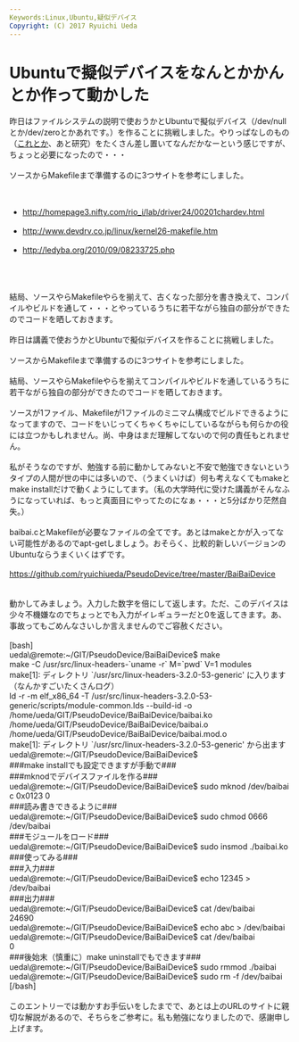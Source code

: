```yaml
---
Keywords:Linux,Ubuntu,疑似デバイス
Copyright: (C) 2017 Ryuichi Ueda
---
```


# Ubuntuで擬似デバイスをなんとかかんとか作って動かした
<!--:ja-->昨日はファイルシステムの説明で使おうかとUbuntuで擬似デバイス（/dev/nullとか/dev/zeroとかあれです。）を作ることに挑戦しました。やりっぱなしのもの（<a href="http://blog.ueda.asia/?p=2133" title="グルー言語を作る作業を少し進めた" target="_blank">これとか</a>、あと研究）をたくさん差し置いてなんだかなーという感じですが、ちょっと必要になったので・・・<br />
<br />
ソースからMakefileまで準備するのに3つサイトを参考にしました。<br />
<br />
<ul><br />
 <li><a href="http://homepage3.nifty.com/rio_i/lab/driver24/00201chardev.html" target="_blank">http://homepage3.nifty.com/rio_i/lab/driver24/00201chardev.html</a></li><br />
 <li><a href="http://www.devdrv.co.jp/linux/kernel26-makefile.htm" target="_blank">http://www.devdrv.co.jp/linux/kernel26-makefile.htm</a></li><br />
 <li><a href="http://ledyba.org/2010/09/08233725.php" target="_blank">http://ledyba.org/2010/09/08233725.php</a></li><br />
</ul><br />
<br />
結局、ソースやらMakefileやらを揃えて、古くなった部分を書き換えて、コンパイルやビルドを通して・・・とやっているうちに若干ながら独自の部分ができたのでコードを晒しておきます。<br />
<br />
<!--:--><!--:en-->昨日は講義で使おうかとUbuntuで擬似デバイスを作ることに挑戦しました。<br />
<br />
ソースからMakefileまで準備するのに3つサイトを参考にしました。<br />
<br />
結局、ソースやらMakefileやらを揃えてコンパイルやビルドを通しているうちに若干ながら独自の部分ができたのでコードを晒しておきます。<br />
<br />
ソースが1ファイル、Makefileが1ファイルのミニマム構成でビルドできるようになってますので、コードをいじってくちゃくちゃにしているながらも何らかの役には立つかもしれません。尚、中身はまだ理解してないので何の責任もとれません。<!--:--><!--more--><!--:ja--><br />
<br />
私がそうなのですが、勉強する前に動かしてみないと不安で勉強できないというタイプの人間が世の中には多いので、（うまくいけば）何も考えなくてもmakeとmake installだけで動くようにしてます。（私の大学時代に受けた講義がそんなふうになっていれば、もっと真面目にやってたのになぁ・・・と5分ばかり茫然自失。）<br />
<br />
baibai.cとMakefileが必要なファイルの全てです。あとはmakeとかが入ってない可能性があるのでapt-getしましょう。おそらく、比較的新しいバージョンのUbuntuならうまくいくはずです。<br />
<br />
<a href="https://github.com/ryuichiueda/PseudoDevice/tree/master/BaiBaiDevice" target="_blank">https://github.com/ryuichiueda/PseudoDevice/tree/master/BaiBaiDevice</a><br />
<br />
<br />
動かしてみましょう。入力した数字を倍にして返します。ただ、このデバイスは少々不機嫌なのでちょっとでも入力がイレギュラーだと0を返してきます。あ、事故ってもごめんなさいしか言えませんのでご容赦ください。<br />
<br />
[bash]<br />
ueda\@remote:~/GIT/PseudoDevice/BaiBaiDevice$ make<br />
make -C /usr/src/linux-headers-`uname -r` M=`pwd` V=1 modules<br />
make[1]: ディレクトリ `/usr/src/linux-headers-3.2.0-53-generic' に入ります<br />
（なんかすごいたくさんログ）<br />
 ld -r -m elf_x86_64 -T /usr/src/linux-headers-3.2.0-53-generic/scripts/module-common.lds --build-id -o /home/ueda/GIT/PseudoDevice/BaiBaiDevice/baibai.ko /home/ueda/GIT/PseudoDevice/BaiBaiDevice/baibai.o /home/ueda/GIT/PseudoDevice/BaiBaiDevice/baibai.mod.o<br />
make[1]: ディレクトリ `/usr/src/linux-headers-3.2.0-53-generic' から出ます<br />
ueda\@remote:~/GIT/PseudoDevice/BaiBaiDevice$ <br />
###make installでも設定できますが手動で###<br />
###mknodでデバイスファイルを作る###<br />
ueda\@remote:~/GIT/PseudoDevice/BaiBaiDevice$ sudo mknod /dev/baibai c 0x0123 0<br />
###読み書きできるように###<br />
ueda\@remote:~/GIT/PseudoDevice/BaiBaiDevice$ sudo chmod 0666 /dev/baibai<br />
###モジュールをロード###<br />
ueda\@remote:~/GIT/PseudoDevice/BaiBaiDevice$ sudo insmod ./baibai.ko<br />
###使ってみる###<br />
###入力###<br />
ueda\@remote:~/GIT/PseudoDevice/BaiBaiDevice$ echo 12345 &gt; /dev/baibai <br />
###出力###<br />
ueda\@remote:~/GIT/PseudoDevice/BaiBaiDevice$ cat /dev/baibai <br />
24690<br />
ueda\@remote:~/GIT/PseudoDevice/BaiBaiDevice$ echo abc &gt; /dev/baibai <br />
ueda\@remote:~/GIT/PseudoDevice/BaiBaiDevice$ cat /dev/baibai <br />
0<br />
###後始末（慎重に）make uninstallでもできます###<br />
ueda\@remote:~/GIT/PseudoDevice/BaiBaiDevice$ sudo rmmod ./baibai<br />
ueda\@remote:~/GIT/PseudoDevice/BaiBaiDevice$ sudo rm -f /dev/baibai<br />
[/bash]<br />
<br />
このエントリーでは動かすお手伝いをしたまでで、あとは上のURLのサイトに親切な解説があるので、そちらをご参考に。私も勉強になりましたので、感謝申し上げます。<!--:-->
